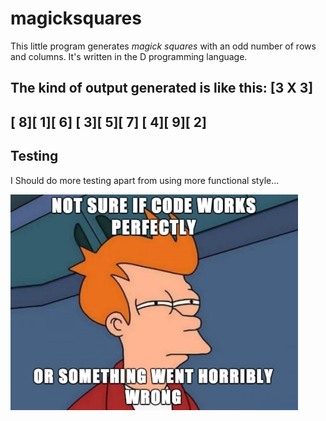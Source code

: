 # magicksquares

This little program generates *magick squares* with an odd number of rows and columns.
It's written in the D programming language.

The kind of output generated is like this:
[3 X 3]
---------------------------
[   8][   1][   6]
[   3][   5][   7]
[   4][   9][   2]
---------------------------

## Testing

I Should do more testing apart from using more functional style...

![Should I...](images/testfrytest.jpg)
